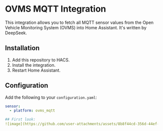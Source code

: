 # OVMS MQTT Integration

This integration allows you to fetch all MQTT sensor values from the Open Vehicle Monitoring System (OVMS) into Home Assistant.
It's written by DeepSeek.

## Installation

1. Add this repository to HACS.
2. Install the integration.
3. Restart Home Assistant.

## Configuration

Add the following to your `configuration.yaml`:

```yaml
sensor:
  - platform: ovms_mqtt

## First look:
![image](https://github.com/user-attachments/assets/8b8f44cd-356d-44ef-aad1-c3b60d3af8e6)

